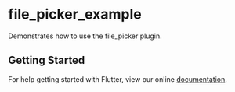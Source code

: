 # file_picker_example

Demonstrates how to use the file_picker plugin.

## Getting Started

For help getting started with Flutter, view our online
[documentation](https://flutter.io/).
